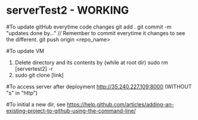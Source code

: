 # serverTest2 - WORKING
#To update gitHub everytime code changes
  git add .
  git commit -m "updates done by..."  // Remember to commit everytime it changes to see the different.
  git push origin <repo_name>
  
  
#To update VM
  1. Delete directory and its contents by (while at root dir)
    sudo rm [servertest2] -r
  2. sudo git clone [link]
  
#To access server after deployment
http://35.240.227.109:8000 (WITHOUT "s" in "http")

#To initial a new dir, see https://help.github.com/articles/adding-an-existing-project-to-github-using-the-command-line/
